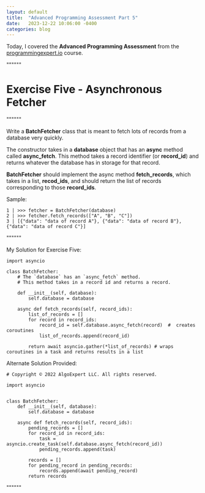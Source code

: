 ```yaml
---
layout: default
title:  "Advanced Programming Assessment Part 5"
date:   2023-12-22 10:06:00 -0400
categories: blog
---
```

Today, I covered the __Advanced Programming Assessment__ from the [programmingexpert.io][course-site] course.

""""""

# Exercise Five - Asynchronous Fetcher

""""""

Write a __BatchFetcher__ class that is meant to fetch lots of records from a database very quickly.

The constructor takes in a __database__ object that has an __async__ method called __async_fetch__. This method takes a record identifier (or __record_id__) and returns whatever the database has in storage for that record.

__BatchFetcher__ should implement the async method __fetch_records__, which takes in a list, __recod_ids__, and should return the list of records corresponding to those __record_ids__.

Sample:

    1 | >>> fetcher = BatchFetcher(database)
    2 | >>> fetcher.fetch_records(["A", "B", "C"])
    3 | [{"data": "data of record A"}, {"data": "data of record B"}, {"data": "data of record C"}]

""""""

My Solution for Exercise Five:

    import asyncio

    class BatchFetcher:
        # The `database` has an `async_fetch` method.
        # This method takes in a record id and returns a record.

        def __init__(self, database):
            self.database = database
      
        async def fetch_records(self, record_ids):
            list_of_records = []
            for record in record_ids:
                record_id = self.database.async_fetch(record)  #  creates coroutines
                list_of_records.append(record_id)

            return await asyncio.gather(*list_of_records) # wraps coroutines in a task and returns results in a list

Alternate Solution Provided:

    # Copyright © 2022 AlgoExpert LLC. All rights reserved.

    import asyncio


    class BatchFetcher:
        def __init__(self, database):
            self.database = database

        async def fetch_records(self, record_ids):
            pending_records = []
            for record_id in record_ids:
                task = asyncio.create_task(self.database.async_fetch(record_id))
                pending_records.append(task)

            records = []
            for pending_record in pending_records:
                records.append(await pending_record)
            return records

""""""

[course-site]: https://www.programmingexpert.io/index